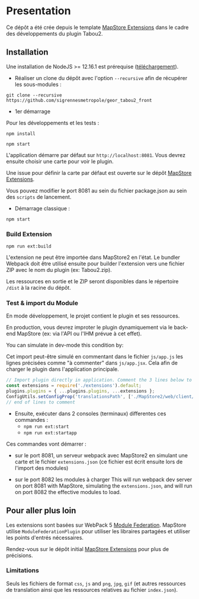 # Presentation

Ce dépôt a été crée depuis le template [MapStore Extensions](https://mapstore.readthedocs.io/en/latest/developer-guide/extensions/) dans le cadre des développements du plugin Tabou2.


## Installation

Une installation de NodeJS >= 12.16.1 est prérequise ([téléchargement](https://nodejs.org/en/download/releases/)).

* Réaliser un clone du dépôt avec l'option `--recursive` afin de récupérer les sous-modules :

`git clone --recursive https://github.com/sigrennesmetropole/geor_tabou2_front`

* 1er démarrage 

Pour les développements et les tests :

`npm install`

`npm start`

L'application démarre par défaut sur `http://localhost:8081`. Vous devrez ensuite choisir une carte pour voir le plugin.

Une issue pour définir la carte par défaut est ouverte sur le dépôt [MapStore Extensions](https://mapstore.readthedocs.io/en/latest/developer-guide/extensions/).

Vous pouvez modifier le port 8081 au sein du fichier package.json au sein des `scripts` de lancement.

* Démarrage classique : 

`npm start`

### Build Extension

`npm run ext:build`

L'extension ne peut être importée dans MapStore2 en l'état. Le bundler Webpack doit être utilisé ensuite pour builder l'extension vers une fichier ZIP avec le nom du plugin (ex: Tabou2.zip).

Les ressources en sortie et le ZIP seront disponibles dans le répertoire `/dist` à la racine du dépôt.


### Test & import du Module
En mode développement, le projet contient le plugin et ses ressources.

En production, vous devrez improter le plugin dynamiquement via le back-end MapStore (ex: via l'API ou l'IHM prévue à cet effet).

You can simulate in dev-mode this condition by:

Cet import peut-être simulé en commentant dans le fichier `js/app.js` les lignes précisées comme "à commenter" dans `js/app.jsx`. Cela afin de charger le plugin dans l'application principale.

```javascript
// Import plugin directly in application. Comment the 3 lines below to test the extension live.
const extensions = require('./extensions').default;
plugins.plugins = { ...plugins.plugins, ...extensions };
ConfigUtils.setConfigProp('translationsPath', ['./MapStore2/web/client/translations', './assets/translations']);
// end of lines to comment
```

- Ensuite, exécuter dans 2 consoles (terminaux) differentes ces commandes :
  - `npm run ext:start`
  - `npm run ext:startapp`

Ces commandes vont démarrer :
* sur le port 8081, un serveur webpack avec MapStore2 en simulant une carte et le fichier `extensions.json` (ce fichier est écrit ensuite lors de l'import des modules)

* sur le port 8082 les modules à charger
This will run webpack dev server on port 8081 with MapStore, simulating the `extensions.json`, and will run on port 8082 the effective modules to load.

## Pour aller plus loin

Les extensions sont basées sur WebPack 5 [Module Federation](https://webpack.js.org/concepts/module-federation/).
MapStore utilise `ModuleFederationPlugin` pour utiliser les libraires partagées et utiliser les points d'entrés nécessaires.

Rendez-vous sur le dépôt initial [MapStore Extensions](https://mapstore.readthedocs.io/en/latest/developer-guide/extensions/) pour plus de précisions.

### Limitations

Seuls les fichiers de format `css`, `js` and `png`, `jpg`, `gif` (et autres ressources de translation ainsi que les ressources relatives au fichier `index.json`).
